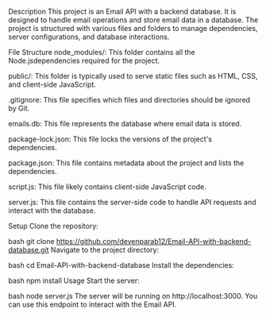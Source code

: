 Description
This project is an Email API with a backend database. It is designed to handle email operations and store email data in a database. The project is structured with various files and folders to manage dependencies, server configurations, and database interactions.

File Structure
node_modules/: This folder contains all the Node.jsdependencies required for the project.

public/: This folder is typically used to serve static files such as HTML, CSS, and client-side JavaScript.

.gitignore: This file specifies which files and directories should be ignored by Git.

emails.db: This file represents the database where email data is stored.

package-lock.json: This file locks the versions of the project's dependencies.

package.json: This file contains metadata about the project and lists the dependencies.

script.js: This file likely contains client-side JavaScript code.

server.js: This file contains the server-side code to handle API requests and interact with the database.

Setup
Clone the repository:

bash
git clone https://github.com/devenparab12/Email-API-with-backend-database.git
Navigate to the project directory:

bash
cd Email-API-with-backend-database
Install the dependencies:

bash
npm install
Usage
Start the server:

bash
node server.js
The server will be running on http://localhost:3000. You can use this endpoint to interact with the Email API.
